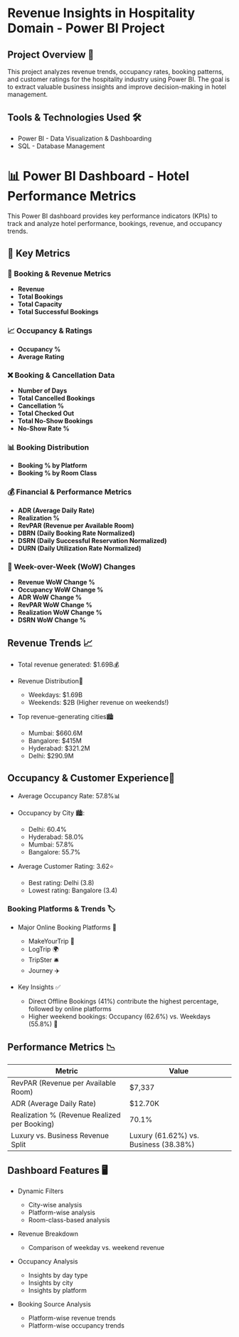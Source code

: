 # Revenue Insights in Hospitality Domain - Power BI Project

## Project Overview 🚀
This project analyzes revenue trends, occupancy rates, booking patterns, and customer ratings for the hospitality industry using Power BI. The goal is to extract valuable business insights and improve decision-making in hotel management.

## Tools & Technologies Used 🛠️
* Power BI - Data Visualization & Dashboarding
* SQL - Database Management

# 📊 Power BI Dashboard - Hotel Performance Metrics  

This Power BI dashboard provides key performance indicators (KPIs) to track and analyze hotel performance, bookings, revenue, and occupancy trends.  

## 🔹 Key Metrics  

### 🏨 Booking & Revenue Metrics  
- **Revenue**  
- **Total Bookings**  
- **Total Capacity**  
- **Total Successful Bookings**  

### 📈 Occupancy & Ratings  
- **Occupancy %**  
- **Average Rating**  

### ❌ Booking & Cancellation Data  
- **Number of Days**  
- **Total Cancelled Bookings**  
- **Cancellation %**  
- **Total Checked Out**  
- **Total No-Show Bookings**  
- **No-Show Rate %**  

### 📊 Booking Distribution  
- **Booking % by Platform**  
- **Booking % by Room Class**  

### 💰 Financial & Performance Metrics  
- **ADR (Average Daily Rate)**  
- **Realization %**  
- **RevPAR (Revenue per Available Room)**  
- **DBRN (Daily Booking Rate Normalized)**  
- **DSRN (Daily Successful Reservation Normalized)**  
- **DURN (Daily Utilization Rate Normalized)**  

### 📅 Week-over-Week (WoW) Changes  
- **Revenue WoW Change %**  
- **Occupancy WoW Change %**  
- **ADR WoW Change %**  
- **RevPAR WoW Change %**  
- **Realization WoW Change %**  
- **DSRN WoW Change %**  

 ## Revenue Trends 📈
  * Total revenue generated: $1.69B💰
    
  * Revenue Distribution📅
     * Weekdays: $1.69B
     * Weekends: $2B (Higher revenue on weekends!)
       
  * Top revenue-generating cities🏙
    * Mumbai: $660.6M
    * Bangalore: $415M
    * Hyderabad: $321.2M
    * Delhi: $290.9M

## Occupancy & Customer Experience🏨

  * Average Occupancy Rate: 57.8%📊
    
  * Occupancy by City 🏙:
       * Delhi: 60.4%
       * Hyderabad: 58.0%
       * Mumbai: 57.8%
       * Bangalore: 55.7%
  * Average Customer Rating: 3.62⭐
      * Best rating: Delhi (3.8)
      * Lowest rating: Bangalore (3.4)

### Booking Platforms & Trends 🏷️

* Major Online Booking Platforms 📌
  * MakeYourTrip 🏨
  * LogTrip 🌍
  * TripSter 🛎
  * Journey ✈️

* Key Insights ✅
  * Direct Offline Bookings (41%) contribute the highest percentage, followed by online platforms
  * Higher weekend bookings: Occupancy (62.6%) vs. Weekdays (55.8%) 📅
         
## Performance Metrics 📉

| Metric | Value |
|--------|--------|
| RevPAR (Revenue per Available Room) | $7,337 |
| ADR (Average Daily Rate) | $12.70K |
| Realization % (Revenue Realized per Booking) | 70.1% |
| Luxury vs. Business Revenue Split | Luxury (61.62%) vs. Business (38.38%) |

## Dashboard Features 🖥️

* Dynamic Filters
  * City-wise analysis
  * Platform-wise analysis
  * Room-class-based analysis

* Revenue Breakdown
  * Comparison of weekday vs. weekend revenue

* Occupancy Analysis
  * Insights by day type
  * Insights by city
  * Insights by platform

* Booking Source Analysis
  * Platform-wise revenue trends
  * Platform-wise occupancy trends
